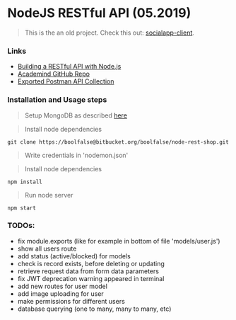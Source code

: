 
# NodeJS RESTful API (05.2019)

> This is the an old project. Check this out: [socialapp-client](https://github.com/boolfalse/socialapp-client).

### Links
* [Building a RESTful API with Node.js](https://www.youtube.com/playlist?list=PL55RiY5tL51q4D-B63KBnygU6opNPFk_q)
* [Academind GitHub Repo](https://github.com/academind/node-restful-api-tutorial)
* [Exported Postman API Collection](https://www.getpostman.com/collections/21c6774616c9b3f01540)



### Installation and Usage steps

> Setup MongoDB as described [here](https://www.youtube.com/watch?v=WDrU305J1yw&list=PL55RiY5tL51q4D-B63KBnygU6opNPFk_q&index=6)

> Install node dependencies
```shell
git clone https://boolfalse@bitbucket.org/boolfalse/node-rest-shop.git
```

> Write credentials in 'nodemon.json'

> Install node dependencies
```shell
npm install
```

> Run node server
```shell
npm start
```


### TODOs:

* fix module.exports (like for example in bottom of file 'models/user.js')
* show all users route
* add status (active/blocked) for models
* check is record exists, before deleting or updating
* retrieve request data from form data parameters
* fix JWT deprecation warning appeared in terminal
* add new routes for user model
* add image uploading for user
* make permissions for different users
* database querying (one to many, many to many, etc)


